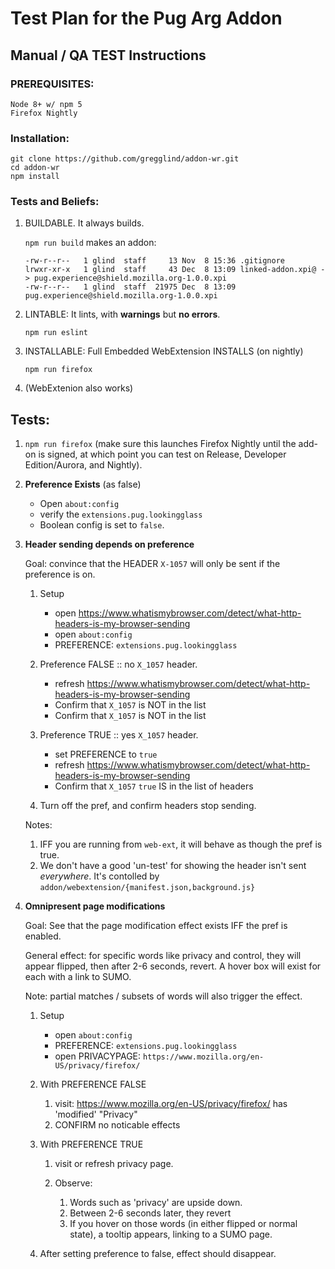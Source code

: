 # Test Plan for the Pug Arg Addon


## Manual / QA TEST Instructions

### PREREQUISITES:

    Node 8+ w/ npm 5
    Firefox Nightly

### Installation:

    git clone https://github.com/gregglind/addon-wr.git
    cd addon-wr
    npm install


### Tests and Beliefs:

1.  BUILDABLE.  It always builds.

    `npm run build` makes an addon:

    ```
    -rw-r--r--   1 glind  staff     13 Nov  8 15:36 .gitignore
    lrwxr-xr-x   1 glind  staff     43 Dec  8 13:09 linked-addon.xpi@ -> pug.experience@shield.mozilla.org-1.0.0.xpi
    -rw-r--r--   1 glind  staff  21975 Dec  8 13:09 pug.experience@shield.mozilla.org-1.0.0.xpi
    ```

2.  LINTABLE:  It lints, with **warnings** but **no errors**.

    `npm run eslint`


3.  INSTALLABLE:  Full Embedded WebExtension INSTALLS (on nightly)

    `npm run firefox`


4.  (WebExtenion also works)



## Tests:

1. `npm run firefox` (make sure this launches Firefox Nightly until the add-on is signed, at which point you can test on Release, Developer Edition/Aurora, and Nightly).

1. **Preference Exists** (as false)

    - Open `about:config`
    - verify the `extensions.pug.lookingglass`
    - Boolean config is set to `false`.

1. **Header sending depends on preference**

    Goal: convince that the HEADER `X-1057` will only be sent if the preference is on.


    1. Setup

        - open https://www.whatismybrowser.com/detect/what-http-headers-is-my-browser-sending
        - open `about:config`
        - PREFERENCE:  `extensions.pug.lookingglass`

    1. Preference FALSE :: no `X_1057` header.
        - refresh https://www.whatismybrowser.com/detect/what-http-headers-is-my-browser-sending
        - Confirm that `X_1057` is NOT in the list
        - Confirm that `X_1057` is NOT in the list


    2. Preference TRUE :: yes `X_1057` header.
        - set PREFERENCE to `true`
        - refresh https://www.whatismybrowser.com/detect/what-http-headers-is-my-browser-sending
        - Confirm that `X_1057` `true` IS in the list of headers

    3.  Turn off the pref, and confirm headers stop sending.

    Notes:

    1. IFF you are running from `web-ext`, it will behave as though the pref is true.
    2. We don't have a good 'un-test' for showing the header isn't sent *everywhere*.  It's contolled by `addon/webextension/{manifest.json,background.js}`

1. **Omnipresent page modifications**

    Goal:  See that the page modification effect exists IFF the pref is enabled.

    General effect: for specific words like privacy and control, they will appear flipped, then after 2-6 seconds, revert.  A hover box will exist for each with a link to SUMO.

    Note:  partial matches / subsets of words will also trigger the effect.

    1. Setup

        - open `about:config`
        - PREFERENCE:  `extensions.pug.lookingglass`
        - open PRIVACYPAGE: `https://www.mozilla.org/en-US/privacy/firefox/`

    1.  With PREFERENCE FALSE

        1. visit: https://www.mozilla.org/en-US/privacy/firefox/ has 'modified' "Privacy"
        2. CONFIRM no noticable effects

    1.  With PREFERENCE TRUE

        1. visit or refresh privacy page.
        2. Observe:

            1.  Words such as 'privacy' are upside down.
            2.  Between 2-6 seconds later, they revert
            3.  If you hover on those words (in either flipped or normal state), a tooltip appears, linking to a SUMO page.

    1.  After setting preference to false, effect should disappear.
